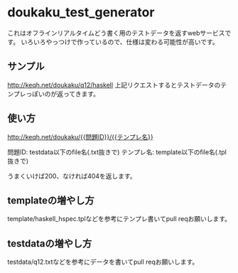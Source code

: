 
doukaku_test_generator
========

これはオフラインリアルタイムどう書く用のテストデータを返すwebサービスです。
いろいろやっつけで作っているので、仕様は変わる可能性が高いです。

サンプル
--------

http://keqh.net/doukaku/q12/haskell
上記リクエストするとテストデータのテンプレっぽいのが返ってきます。

使い方
--------

http://keqh.net/doukaku/{{問題ID}}/{{テンプレ名}}

問題ID: testdata以下のfile名(.txt抜きで)
テンプレ名: template以下のfile名(.tpl抜きで)

うまくいけば200、なければ404を返します。

templateの増やし方
--------

template/haskell_hspec.tplなどを参考にテンプレ書いてpull reqお願いします。

testdataの増やし方
--------

testdata/q12.txtなどを参考にデータを書いてpull reqお願いします。
